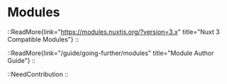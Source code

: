 # Modules

::ReadMore{link="https://modules.nuxtjs.org/?version=3.x" title="Nuxt 3 Compatible Modules"}
::

::ReadMore{link="/guide/going-further/modules" title="Module Author Guide"}
::

::NeedContribution
::
